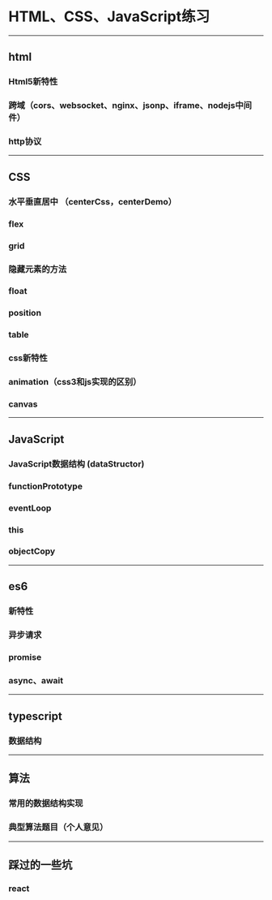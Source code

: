 # HTML、CSS、JavaScript练习

---------------------------------------------------------------------------------------------------------------------------------------------------------

## html

### Html5新特性

### 跨域（cors、websocket、nginx、jsonp、iframe、nodejs中间件）

### http协议

---------------------------------------------------------------------------------------------------------------------------------------------------------

## CSS

### 水平垂直居中 （centerCss，centerDemo）

### flex

### grid

### 隐藏元素的方法

### float

### position

### table

### css新特性

### animation（css3和js实现的区别）

### canvas

---------------------------------------------------------------------------------------------------------------------------------------------------------

## JavaScript

### JavaScript数据结构 (dataStructor)

### functionPrototype

### eventLoop

### this

### objectCopy

---------------------------------------------------------------------------------------------------------------------------------------------------------

## es6

### 新特性

### 异步请求

### promise

### async、await

---------------------------------------------------------------------------------------------------------------------------------------------------------

## typescript

### 数据结构

---------------------------------------------------------------------------------------------------------------------------------------------------------

## 算法

### 常用的数据结构实现

### 典型算法题目（个人意见）

---------------------------------------------------------------------------------------------------------------------------------------------------------

## 踩过的一些坑

### react
